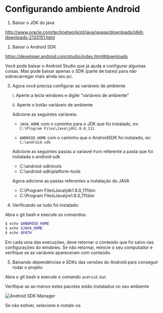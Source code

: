 # Configurando ambiente Android

1) Baixar o JDK do java

  http://www.oracle.com/technetwork/pt/java/javase/downloads/jdk8-downloads-2133151.html
    
2) Baixar o Android SDK

  https://developer.android.com/studio/index.html#downloads
  
  Você pode baixar o Android Studio que já ajuda a configurar algumas coisas. Mas pode baixar apenas o SDK 
  (parte de baixo) para não sobrecarregar mais ainda seu pc.

3) Agora você precisa configurar as variáveis de ambiente
   
   i. Aperte a tecla windows e digite "variáveis de ambiente"

   ii. Aperte o botão variáveis de ambiente

     Adicione as seguintes variáveis:
   
     * `JAVA_HOME` com o caminho para o JDK que foi instalado, ex: `C:\Program Files\Java\jdk1.8.0_111`
   
     * `ANDROID_HOME` com o caminho que o AndroidSDK foi instalado, ex: `C:\android-sdk`

     Adicione as seguintes pastas a variavel `Path` referente a pasta que foi instalada o android-sdk

     * C:\android-sdk\tools
     * C:\android-sdk\platform-tools
      
     Agora adicione as pastas referentes a instalação do JAVA
      
     * C:\Program Files\Java\jdk1.8.0_111\bin
     * C:\Program Files\Java\jre1.8.0_111\bin

4) Verificando se tudo foi instalado:

  Abra o git bash e execute os comandos:
  
  ```bash
  $ echo $ANDROID_HOME
  $ echo $JAVA_HOME
  $ echo $PATH
  ```
  
  Em cada uma das execuções, deve retornar o conteúdo que foi salvo nas configurações do windows. Se não retornar, 
  reinicie o seu computador e verifique se as variáveis apareceram com conteúdo.
  
5) Baixando dependências e SDKs das versões do Android para conseguir rodar o projeto

  Abra o git bash e execute o comando `android.bat`

  Verifique se ao menos estes pacotes estão instalados no seu ambiente

  ![Android SDK Manager](https://github.com/ebertti/phonegap-aula/blob/master/imagens/android-skd-manager-01.png?raw=true)

  Se não estiver, selecione e instale-os
